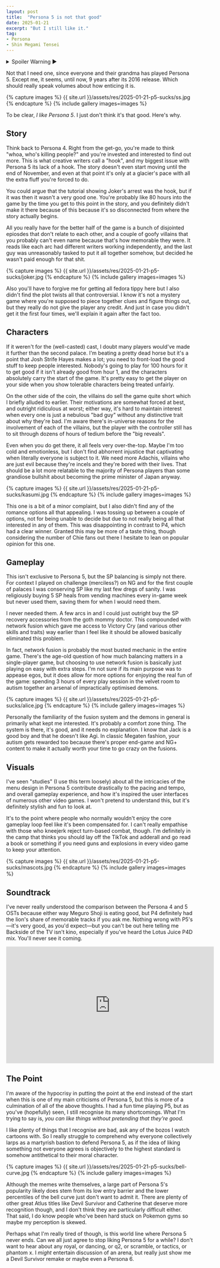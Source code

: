 ```yaml
---
layout: post
title:  "Persona 5 is not that good"
date: 2025-01-21
excerpt: "But I still like it."
tag:
- Persona
- Shin Megami Tensei
---
```


<details><summary>Spoiler Warning ▶</summary>
<i>Don't read this if you're trying to decide if you should play Persona 5.</i><br>
<i>Read this if you want to know why Persona 5 is not very good, even though you like it.</i>
</details>

Not that I need one, since everyone and their grandma has played Persona 5. Except me, it seems, until now, 9 years after its 2016 release. Which should really speak volumes about how enticing it is.

{% capture images %}
    {{ site.url }}/assets/res/2025-01-21-p5-sucks/ss.jpg
{% endcapture %}
{% include gallery images=images %}

To be clear, *I like Persona 5*. I just don't think it's that good. Here's why.

## Story

Think back to Persona 4. Right from the get-go, you're made to think "whoa, who's killing people?" and you're invested and interested to find out more. This is what creative writers call a "hook", and my biggest issue with Persona 5 its lack of a hook. The story doesn't even start moving until the end of November, and even at that point it's only at a glacier's pace with all the extra fluff you're forced to do.

You could argue that the tutorial showing Joker's arrest was the hook, but if it was then it wasn't a very good one. You're probably like 80 hours into the game by the time you get to this point in the story, and you definitely didn't make it there because of this because it's so disconnected from where the story actually begins.

All you really have for the better half of the game is a bunch of disjointed epiosdes that don't relate to each other, and a couple of goofy villains that you probably can't even name because that's how memorable they were. It reads like each arc had different writers working independently, and the last guy was unreasonably tasked to put it all together somehow, but decided he wasn't paid enough for that shit.

{% capture images %}
    {{ site.url }}/assets/res/2025-01-21-p5-sucks/joker.jpg
{% endcapture %}
{% include gallery images=images %}

Also you'll have to forgive me for getting all fedora tippy here but I also didn't find the plot twists all that controversial. I know it's not a mystery game where you're supposed to piece together clues and figure things out, but they really do not give the player any credit. And just in case you didn't get it the first four times, we'll explain it again after the fact too.

## Characters

If it weren't for the (well-casted) cast, I doubt many players would've made it further than the second palace. I'm beating a pretty dead horse but it's a point that Josh Strife Hayes makes a lot; you need to front-load the good stuff to keep people interested. Nobody's going to play for 100 hours for it to get good if it isn't already good from hour 1, and the characters absolutely carry the start of the game. It's pretty easy to get the player on your side when you show tolerable characters being treated unfairly.

On the other side of the coin, the villains do sell the game quite short which I briefly alluded to earlier. Their motivations are somewhat forced at best, and outright ridiculous at worst; either way, it's hard to maintain interest when every one is just a nebulous "bad guy" without any distinctive trait about why they're bad. I'm aware there's in-universe reasons for the involvement of each of the villains, but the player with the controller still has to sit through dozens of hours of tedium before the "big reveals".

Even when you do get there, it all feels very over-the-top. Maybe I'm too cold and emotionless, but I don't find abhorrent injustice that captivating when literally everyone is subject to it. We need more Adachis, villains who are just evil because they're incels and they're bored with their lives. That should be a lot more relatable to the majority of Persona players than some grandiose bullshit about becoming the prime minister of Japan anyway.

{% capture images %}
    {{ site.url }}/assets/res/2025-01-21-p5-sucks/kasumi.jpg
{% endcapture %}
{% include gallery images=images %}

This one is a bit of a minor complaint, but I also didn't find any of the romance options all that appealing. I was tossing up between a couple of options, not for being unable to decide but due to not really being all that interested in any of them. This was disappointing in contrast to P4, which had a clear winner. Granted this may be more of a taste thing, though considering the number of Chie fans out there I hesitate to lean on popular opinion for this one.

## Gameplay

This isn't exclusive to Persona 5, but the SP balancing is simply not there. For context I played on challenge (merciless?) on NG and for the first couple of palaces I was conserving SP like my last few dregs of sanity. I was religiously buying 5 SP heals from vending machines every in-game week but never used them, saving them for when I would need them.

I never needed them. A few arcs in and I could just outright buy the SP recovery accessories from the goth mommy doctor. This compounded with network fusion which gave me access to Victory Cry (and various other skills and traits) way earlier than I feel like it should be allowed basically eliminated this problem.

In fact, network fusion is probably the most busted mechanic in the entire game. There's the age-old question of how much balancing matters in a single-player game, but choosing to use network fusion is basically just playing on easy with extra steps. I'm not sure if its main purpose was to appease egos, but it does allow for more options for enjoying the real fun of the game: spending 3 hours of every play session in the velvet room to autism together an arsenal of impractically optimised demons.

{% capture images %}
    {{ site.url }}/assets/res/2025-01-21-p5-sucks/alice.jpg
{% endcapture %}
{% include gallery images=images %}

Personally the familiarity of the fusion system and the demons in general is primarily what kept me interested. It's probably a comfort zone thing. The system is there, it's good, and it needs no explanation. I know that Jack is a good boy and that he doesn't like Agi. In classic Megaten fashion, your autism gets rewarded too because there's proper end-game and NG+ content to make it actually worth your time to go crazy on the fusions.

## Visuals

I've seen "studies" (I use this term loosely) about all the intricacies of the menu design in Persona 5 contribute drastically to the pacing and tempo, and overall gameplay experience, and how it's inspired the user interfaces of numerous other video games. I won't pretend to understand this, but it's definitely stylish and fun to look at.

It's to the point where people who normally wouldn't enjoy the core gameplay loop feel like it's been compensated for. I can't really empathise with those who kneejerk reject turn-based combat, though. I'm definitely in the camp that thinks you should lay off the TikTok and adderall and go read a book or something if you need guns and explosions in every video game to keep your attention.

{% capture images %}
    {{ site.url }}/assets/res/2025-01-21-p5-sucks/mascots.jpg
{% endcapture %}
{% include gallery images=images %}

## Soundtrack

I've never really understood the comparison between the Persona 4 and 5 OSTs because either way Meguro Shoji is eating good, but P4 definitely had the lion's share of memorable tracks if you ask me. Nothing wrong with P5's—it's very good, as you'd expect—but you can't be out here telling me Backside of the TV isn't kino, especially if you've heard the Lotus Juice P4D mix. You'll never see it coming.

<iframe width="560" height="315" src="https://www.youtube-nocookie.com/embed/Fk3KDeU0UPw" title="Backside of the TV" frameborder="0" allow="accelerometer; autoplay; clipboard-write; encrypted-media; gyroscope; picture-in-picture; web-share" referrerpolicy="strict-origin-when-cross-origin" allowfullscreen></iframe>

## The Point

I'm aware of the hypocrisy in putting the point at the end instead of the start when this is one of my main criticisms of Persona 5, but this is more of a culmination of all of the above thoughts. I had a fun time playing P5, but as you've (hopefully) seen, I still recognise its many shortcomings. What I'm trying to say is, *you can like things without pretending that they're good.*

I like plenty of things that I recognise are bad, ask any of the bozos I watch cartoons with. So I really struggle to comprehend why everyone collectively larps as a martyrish bastion to defend Persona 5, as if the idea of liking something not everyone agrees is objectively to the highest standard is somehow antithetical to their moral character.

{% capture images %}
    {{ site.url }}/assets/res/2025-01-21-p5-sucks/bell-curve.jpg
{% endcapture %}
{% include gallery images=images %}

Although the memes write themselves, a large part of Persona 5's popularity likely does stem from its low entry barrier and the lower percentiles of the bell curve just don't want to admit it. There are plenty of other great Atlus titles like Devil Survivor and Catherine that deserve more recognition though, and I don't think they are particularly difficult either. That said, I do know people who've been hard stuck on Pokemon gyms so maybe my perception is skewed.

Perhaps what I'm really tired of though, is this world line where Persona 5 never ends. Can we all just agree to stop liking Persona 5 for a while? I don't want to hear about any royal, or dancing, or q2, or scramble, or tactics, or phantom x. I *might* entertain discussion of an arena, but really just show me a Devil Survivor remake or maybe even a Persona 6.
